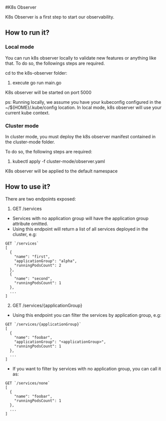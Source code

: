 #K8s Observer

K8s Observer is a first step to start our observability.

## How to run it?

### Local mode
You can run k8s observer locally to validate new features or anything like that.
To do so, the followings steps are required.

cd to the k8s-observer folder:

1) execute go run main.go

K8s observer will be started on port 5000

ps: Running locally, we assume you have your kubeconfig configured in the ~/${HOME}/.kube/config location.
In local mode, k8s observer will use your current kube context.

### Cluster mode
In cluster mode, you must deploy the k8s observer manifest contained in the cluster-mode folder.

To do so, the following steps are required:
1) kubectl apply -f cluster-mode/observer.yaml

K8s observer will be applied to the default namespace

## How to use it?

There are two endpoints exposed:
1) GET /services
- Services with no application group will have the application group attribute omitted.
- Using this endpoint will return a list of all services deployed in the cluster, e.g:
```
GET `/services`
[
  {
    "name": "first",
    "applicationGroup": "alpha",
    "runningPodsCount": 2
  },
  {
    "name": "second",
    "runningPodsCount": 1
  },
  ...
]
```

2) GET /services/{applicationGroup}
- Using this endpoint you can filter the services by application group, e.g:
```
GET `/services/{applicationGroup}`
[
  {
    "name": "foobar",
    "applicationGroup": "<applicationGroup>",
    "runningPodsCount": 1
  },
  ...
]
```

- If you want to filter by services with no application group, you can call it as:
```
GET `/services/none`
[
  {
    "name": "foobar",
    "runningPodsCount": 1
  },
  ...
]
```